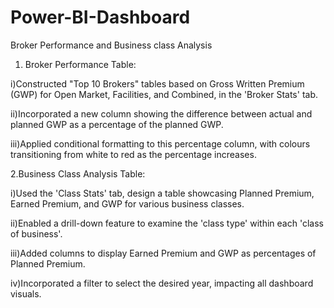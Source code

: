 # Power-BI-Dashboard
Broker Performance and Business class Analysis

1. Broker Performance Table:
   
i)Constructed "Top 10 Brokers" tables based on Gross Written Premium (GWP) for Open Market, Facilities, and Combined, in the 'Broker Stats' tab.

ii)Incorporated a new column showing the difference between actual and planned GWP as a percentage of the planned GWP.

iii)Applied conditional formatting to this percentage column, with colours transitioning from white to red as the percentage increases.


2.Business Class Analysis Table:

i)Used the 'Class Stats' tab, design a table showcasing Planned Premium, Earned Premium, and GWP for various business classes.

ii)Enabled a drill-down feature to examine the 'class type' within each 'class of business'.

iii)Added columns to display Earned Premium and GWP as percentages of Planned Premium.

iv)Incorporated a filter to select the desired year, impacting all dashboard visuals.
